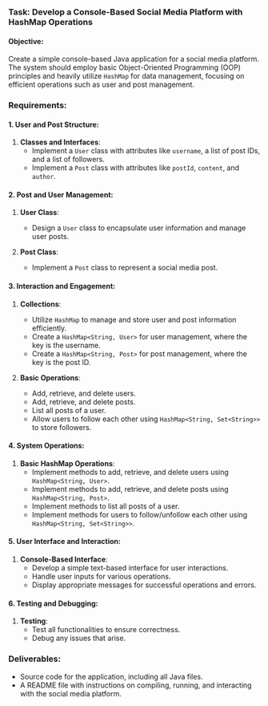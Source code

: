 ### Task: Develop a Console-Based Social Media Platform with HashMap Operations

#### Objective:
Create a simple console-based Java application for a social media platform. The system should employ basic Object-Oriented Programming (OOP) principles and heavily utilize `HashMap` for data management, focusing on efficient operations such as user and post management.

### Requirements:

#### 1. User and Post Structure:

1. **Classes and Interfaces**:
   - Implement a `User` class with attributes like `username`, a list of post IDs, and a list of followers.
   - Implement a `Post` class with attributes like `postId`, `content`, and `author`.

#### 2. Post and User Management:

1. **User Class**:
   - Design a `User` class to encapsulate user information and manage user posts.

2. **Post Class**:
   - Implement a `Post` class to represent a social media post.

#### 3. Interaction and Engagement:

1. **Collections**:
   - Utilize `HashMap` to manage and store user and post information efficiently.
   - Create a `HashMap<String, User>` for user management, where the key is the username.
   - Create a `HashMap<String, Post>` for post management, where the key is the post ID.

2. **Basic Operations**:
   - Add, retrieve, and delete users.
   - Add, retrieve, and delete posts.
   - List all posts of a user.
   - Allow users to follow each other using `HashMap<String, Set<String>>` to store followers.

#### 4. System Operations:

1. **Basic HashMap Operations**:
   - Implement methods to add, retrieve, and delete users using `HashMap<String, User>`.
   - Implement methods to add, retrieve, and delete posts using `HashMap<String, Post>`.
   - Implement methods to list all posts of a user.
   - Implement methods for users to follow/unfollow each other using `HashMap<String, Set<String>>`.

#### 5. User Interface and Interaction:

1. **Console-Based Interface**:
   - Develop a simple text-based interface for user interactions.
   - Handle user inputs for various operations.
   - Display appropriate messages for successful operations and errors.

#### 6. Testing and Debugging:

1. **Testing**:
   - Test all functionalities to ensure correctness.
   - Debug any issues that arise.

### Deliverables:
- Source code for the application, including all Java files.
- A README file with instructions on compiling, running, and interacting with the social media platform.
